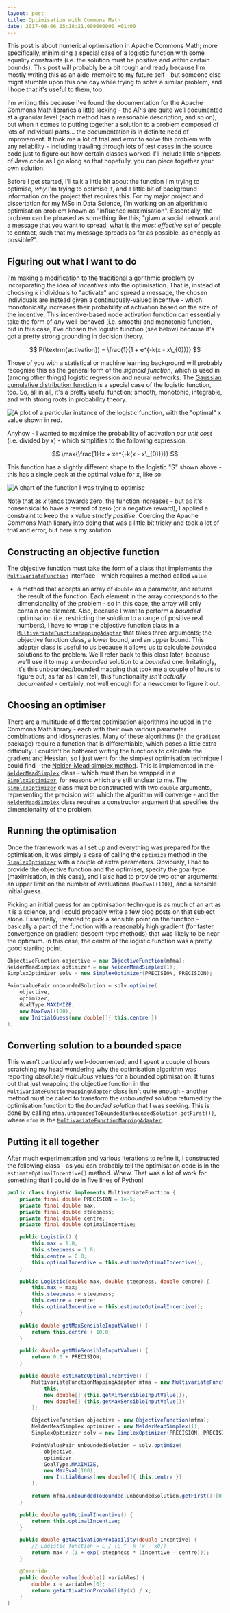 ```yaml
---
layout: post
title: Optimisation with Commons Math
date: 2017-08-06 15:18:21.000000000 +01:00
---
```


This post is about numerical optimisation in Apache Commons Math; more
specifically, minimising a special case of a logistic function with some
equality constraints (i.e. the solution must be positive and within certain
bounds). This post will probably be a bit rough and ready because I'm mostly
writing this as an aide-memoire to my future self - but someone else might
stumble upon this one day while trying to solve a similar problem, and I hope
that it's useful to them, too.

I'm writing this because I've found the documentation for the Apache Commons
Math libraries a little lacking - the APIs are quite well documented at a
granular level (each method has a reasonable description, and so on), but when
it comes to putting together a solution to a problem composed of lots of
individual parts... the documentation is in definite need of improvement. It
took me a lot of trial and error to solve this problem with any reliability -
including trawling through lots of test cases in the source code just to figure
out how certain classes worked. I'll include little snippets of Java code as I
go along so that hopefully, you can piece together your own solution.

Before I get started, I'll talk a little bit about the function I'm trying to
optimise, *why* I'm trying to optimise it, and a little bit of background
information on the project that requires this. For my major project and
dissertation for my MSc in Data Science, I'm working on an algorithmic
optimisation problem known as "influence maximisation". Essentially, the
problem can be phrased as something like this; "given a social network and a
message that you want to spread, what is the *most effective* set of people to
contact, such that my message spreads as far as possible, as cheaply as
possible?".

## Figuring out what I want to do

I'm making a modification to the traditional algorithmic problem by
incorporating the idea of *incentives* into the optimisation. That is, instead
of choosing *k* individuals to "activate" and spread a message, the chosen
individuals are instead given a continuously-valued incentive - which
monotonically increases their probability of activation based on the size of
the incentive. This incentive-based node activation function can essentially
take the form of *any* well-behaved (i.e. smooth) and monotonic function, but
in this case, I've chosen the logistic function (see below) because it's got a
pretty strong grounding in decision theory.

$$
P(\textrm{activation}) = \frac{1}{1 + e^{-k(x - x\_{0})}}
$$

Those of you with a statistical or machine learning background will probably
recognise this as the general form of the *sigmoid function*, which is used in
(among other things) logistic regression and neural networks. The [Gaussian
cumulative distribution
function](https://en.wikipedia.org/wiki/Normal_distribution#Cumulative_distribution_function)
is a special case of the logistic function, too. So, all in all, it's a pretty
useful function; smooth, monotonic, integrable, and with strong roots in
probability theory.

![A plot of a particular instance of the logistic function, with the "optimal" x value shown in red.](/images/logistic.png)

Anyhow - I wanted to maximise the probability of activation *per unit cost* (i.e. divided by *x*) - which simplifies to the following expression:

$$
\max{\frac{1}{x + xe^{-k(x - x\_{0})}}}
$$

This function has a slightly different shape to the logistic "S" shown above -
this has a single peak at the optimal value for x, like so:

![A chart of the function I was trying to optimise](/images/logistic-over-x.png)

Note that as *x* tends towards zero, the function increases - but as it's
nonsensical to have a reward of zero (or a negative reward), I applied a
constraint to keep the x value *strictly positive*. Coercing the Apache Commons
Math library into doing that was a little bit tricky and took a lot of trial
and error, but here's my solution.

## Constructing an objective function

The objective function must take the form of a class that implements the
[`MultivariateFunction`][4] interface - which requires a method called `value`
- a method that accepts an array of `double` as a parameter, and returns the
result of the function. Each element in the array corresponds to the
dimensionality of the problem - so in this case, the array will only contain
one element. Also, because I want to perform a *bounded* optimisation (i.e.
restricting the solution to a range of positive real numbers), I have to wrap
the objective function class in a [`MultivariateFunctionMappingAdapter`][5]
that takes three arguments; the objective function class, a lower bound, and an
upper bound. This adapter class is useful to us because it allows us to
calculate *bounded* solutions to the problem. We'll refer back to this class
later, because we'll use it to map a *unbounded* solution to a *bounded* one.
Irritatingly, it's this unbounded/bounded mapping that took me a couple of
hours to figure out; as far as I can tell, this functionality *isn't actually
documented* - certainly, not well enough for a newcomer to figure it out.


## Choosing an optimiser

There are a multitude of different optimisation algorithms included in the
Commons Math library - each with their own various parameter combinations and
idiosyncrasies. Many of these algorithms (in the `gradient` package) require a
function that is differentiable, which poses a little extra difficulty. I
couldn't be bothered writing the functions to calculate the gradient and
Hessian, so I just went for the simplest optimisation technique I could find -
the [Nelder-Mead simplex method][1]. This is implemented in the
[`NelderMeadSimplex`][2] class - which must then be wrapped in a
[`SimplexOptimizer`][3], for reasons which are still unclear to me. The
[`SimplexOptimizer`][3] class must be constructed with two `double` arguments,
representing the precision with which the algorithm will converge - and the
[`NelderMeadSimplex`][2] class requires a constructor argument that specifies
the dimensionality of the problem.

## Running the optimisation

Once the framework was all set up and everything was prepared for the
optimisation, it was simply a case of calling the `optimize` method in the
[`SimplexOptimizer`][3] with a couple of extra parameters. Obviously, I had to
provide the objective function and the optimiser, specify the goal type
(maximisation, in this case), and I also had to provide two other arguments; an
upper limit on the number of evaluations (`MaxEval(100)`), and a sensible
initial guess.

Picking an initial guess for an optimisation technique is as much of an art as
it is a science, and I could probably write a few blog posts on that subject
alone. Essentially, I wanted to pick a sensible point on the function -
basically a part of the function with a reasonably high gradient (for faster
convergence on gradient-descent-type methods) that was likely to be near the
optimum. In this case, the centre of the logistic function was a pretty good
starting point.

```java
ObjectiveFunction objective = new ObjectiveFunction(mfma);
NelderMeadSimplex optimizer = new NelderMeadSimplex(1);
SimplexOptimizer solv = new SimplexOptimizer(PRECISION, PRECISION);

PointValuePair unboundedSolution = solv.optimize(
	objective,
	optimizer,
	GoalType.MAXIMIZE,
	new MaxEval(100),
	new InitialGuess(new double[]{ this.centre })
);
```

## Converting solution to a bounded space

This wasn't particularly well-documented, and I spent a couple of hours
scratching my head wondering why the optimisation algorithm was reporting
*absolutely ridiculous* values for a bounded optimisation. It turns out that
just wrapping the objective function in the
[`MultivariateFunctionMappingAdapter`][5] class isn't quite enough - another
method must be called to transform the *unbounded solution* returned by the
optimisation function to the *bounded solution* that I was seeking. This is
done by calling `mfma.unboundedToBounded(unboundedSolution.getFirst())`, where
`mfma` is the [`MultivariateFunctionMappingAdapter`][5].

## Putting it all together

After much experimentation and various iterations to refine it, I constructed
the following class - as you can probably tell the optimisation code is in the
`estimateOptimalIncentive()` method. Whew. That was a lot of work for something
that I could do in five lines of Python!

```java
public class Logistic implements MultivariateFunction {
	private final double PRECISION = 1e-5;
	private final double max;
	private final double steepness;
	private final double centre;
	private final double optimalIncentive;

	public Logistic() {
		this.max = 1.0;
		this.steepness = 1.0;
		this.centre = 0.0;
		this.optimalIncentive = this.estimateOptimalIncentive();
	}

	public Logistic(double max, double steepness, double centre) {
		this.max = max;
		this.steepness = steepness;
		this.centre = centre;
		this.optimalIncentive = this.estimateOptimalIncentive();
	}

	public double getMaxSensibleInputValue() {
		return this.centre + 10.0;
	}

	public double getMinSensibleInputValue() {
		return 0.0 + PRECISION;
	}

	public double estimateOptimalIncentive() {
		MultivariateFunctionMappingAdapter mfma = new MultivariateFunctionMappingAdapter(
			this,
			new double[] {this.getMinSensibleInputValue()},
			new double[] {this.getMaxSensibleInputValue()}
		);

		ObjectiveFunction objective = new ObjectiveFunction(mfma);
		NelderMeadSimplex optimizer = new NelderMeadSimplex(1);
		SimplexOptimizer solv = new SimplexOptimizer(PRECISION, PRECISION);

		PointValuePair unboundedSolution = solv.optimize(
			objective,
			optimizer,
			GoalType.MAXIMIZE,
			new MaxEval(100),
			new InitialGuess(new double[]{ this.centre })
		);

		return mfma.unboundedToBounded(unboundedSolution.getFirst())[0];
	}

	public double getOptimalIncentive() {
		return this.optimalIncentive;
	}

	public double getActivationProbability(double incentive) {
		// Logistic function = L / (E ^ -k (x - x0))
		return max / (1 + exp(-steepness * (incentive - centre)));
	}

	@Override
	public double value(double[] variables) {
		double x = variables[0];
		return getActivationProbability(x) / x;
	}
}
```

[1]: https://en.wikipedia.org/wiki/Nelder%E2%80%93Mead_method
[2]: https://commons.apache.org/proper/commons-math/javadocs/api-3.6.1/org/apache/commons/math3/optim/nonlinear/scalar/noderiv/NelderMeadSimplex.html
[3]: https://commons.apache.org/proper/commons-math/javadocs/api-3.6.1/org/apache/commons/math3/optim/linear/SimplexSolver.html
[4]: http://commons.apache.org/proper/commons-math/javadocs/api-3.6.1/org/apache/commons/math3/analysis/MultivariateFunction.html
[5]: https://commons.apache.org/proper/commons-math/javadocs/api-3.6.1/org/apache/commons/math3/optimization/direct/MultivariateFunctionMappingAdapter.html
